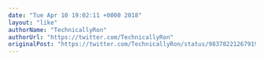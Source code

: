 ```yaml
---
date: "Tue Apr 10 19:02:11 +0000 2018"
layout: "like"
authorName: "TechnicallyRon"
authorUrl: "https://twitter.com/TechnicallyRon"
originalPost: "https://twitter.com/TechnicallyRon/status/983782212679192576"
---
```

